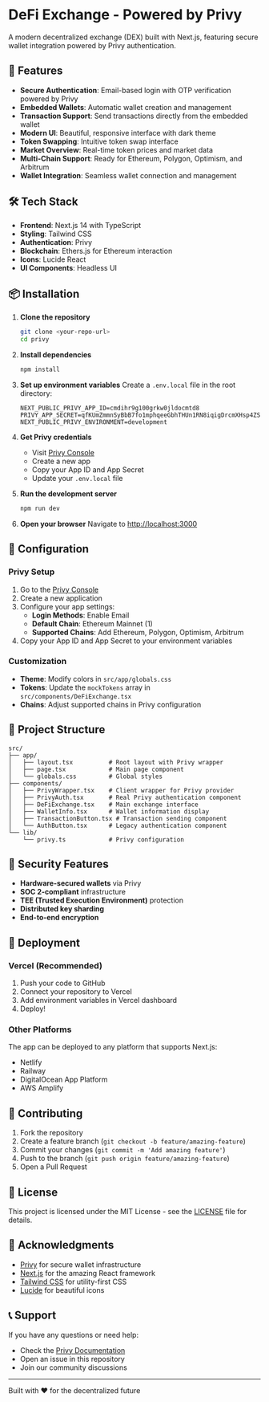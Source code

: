 # DeFi Exchange - Powered by Privy

A modern decentralized exchange (DEX) built with Next.js, featuring secure wallet integration powered by Privy authentication.

## 🚀 Features

- **Secure Authentication**: Email-based login with OTP verification powered by Privy
- **Embedded Wallets**: Automatic wallet creation and management
- **Transaction Support**: Send transactions directly from the embedded wallet
- **Modern UI**: Beautiful, responsive interface with dark theme
- **Token Swapping**: Intuitive token swap interface
- **Market Overview**: Real-time token prices and market data
- **Multi-Chain Support**: Ready for Ethereum, Polygon, Optimism, and Arbitrum
- **Wallet Integration**: Seamless wallet connection and management

## 🛠️ Tech Stack

- **Frontend**: Next.js 14 with TypeScript
- **Styling**: Tailwind CSS
- **Authentication**: Privy
- **Blockchain**: Ethers.js for Ethereum interaction
- **Icons**: Lucide React
- **UI Components**: Headless UI

## 📦 Installation

1. **Clone the repository**
   ```bash
   git clone <your-repo-url>
   cd privy
   ```

2. **Install dependencies**
   ```bash
   npm install
   ```

3. **Set up environment variables**
   Create a `.env.local` file in the root directory:
   ```env
   NEXT_PUBLIC_PRIVY_APP_ID=cmdihr9g100grkw0jldocmtd8
   PRIVY_APP_SECRET=qfKUmZmmnSyBbB7fo1mphqeeGbhTHUn1RN8iqigDrcmXHsp4ZS4UDkWr35q7H69BivQiCCMRx5FxK89dnmC4Dpz
   NEXT_PUBLIC_PRIVY_ENVIRONMENT=development
   ```

4. **Get Privy credentials**
   - Visit [Privy Console](https://console.privy.io/)
   - Create a new app
   - Copy your App ID and App Secret
   - Update your `.env.local` file

5. **Run the development server**
   ```bash
   npm run dev
   ```

6. **Open your browser**
   Navigate to [http://localhost:3000](http://localhost:3000)

## 🔧 Configuration

### Privy Setup

1. Go to the [Privy Console](https://console.privy.io/)
2. Create a new application
3. Configure your app settings:
   - **Login Methods**: Enable Email
   - **Default Chain**: Ethereum Mainnet (1)
   - **Supported Chains**: Add Ethereum, Polygon, Optimism, Arbitrum
4. Copy your App ID and App Secret to your environment variables

### Customization

- **Theme**: Modify colors in `src/app/globals.css`
- **Tokens**: Update the `mockTokens` array in `src/components/DeFiExchange.tsx`
- **Chains**: Adjust supported chains in Privy configuration

## 📁 Project Structure

```
src/
├── app/
│   ├── layout.tsx          # Root layout with Privy wrapper
│   ├── page.tsx            # Main page component
│   └── globals.css         # Global styles
├── components/
│   ├── PrivyWrapper.tsx    # Client wrapper for Privy provider
│   ├── PrivyAuth.tsx       # Real Privy authentication component
│   ├── DeFiExchange.tsx    # Main exchange interface
│   ├── WalletInfo.tsx      # Wallet information display
│   ├── TransactionButton.tsx # Transaction sending component
│   └── AuthButton.tsx      # Legacy authentication component
└── lib/
    └── privy.ts            # Privy configuration
```

## 🔐 Security Features

- **Hardware-secured wallets** via Privy
- **SOC 2-compliant** infrastructure
- **TEE (Trusted Execution Environment)** protection
- **Distributed key sharding**
- **End-to-end encryption**

## 🚀 Deployment

### Vercel (Recommended)

1. Push your code to GitHub
2. Connect your repository to Vercel
3. Add environment variables in Vercel dashboard
4. Deploy!

### Other Platforms

The app can be deployed to any platform that supports Next.js:
- Netlify
- Railway
- DigitalOcean App Platform
- AWS Amplify

## 🤝 Contributing

1. Fork the repository
2. Create a feature branch (`git checkout -b feature/amazing-feature`)
3. Commit your changes (`git commit -m 'Add amazing feature'`)
4. Push to the branch (`git push origin feature/amazing-feature`)
5. Open a Pull Request

## 📄 License

This project is licensed under the MIT License - see the [LICENSE](LICENSE) file for details.

## 🙏 Acknowledgments

- [Privy](https://www.privy.io/) for secure wallet infrastructure
- [Next.js](https://nextjs.org/) for the amazing React framework
- [Tailwind CSS](https://tailwindcss.com/) for utility-first CSS
- [Lucide](https://lucide.dev/) for beautiful icons

## 📞 Support

If you have any questions or need help:
- Check the [Privy Documentation](https://docs.privy.io/)
- Open an issue in this repository
- Join our community discussions

---

Built with ❤️ for the decentralized future
